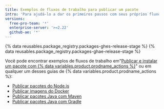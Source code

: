```yaml
---
title: Exemplos de fluxos de trabalho para publicar um pacote
intro: 'Para ajudá-lo a dar os primeiros passos com seus próprios fluxos de trabalho personalizados, revise alguns exemplos de fluxos de trabalho para publicação de pacotes.'
versions:
  free-pro-team: '*'
  enterprise-server: '>=2.22'
  github-ae: '*'
---
```


{% data reusables.package_registry.packages-ghes-release-stage %}
{% data reusables.package_registry.packages-ghae-release-stage %}

Você pode encontrar exemplos de fluxos de trabalho em"[Publicar e instalar um pacote com {% data variables.product.prodname_actions %}](/packages/managing-github-packages-using-github-actions-workflows/publishing-and-installing-a-package-with-github-actions)" ou em qualquer um desses guias de {% data variables.product.prodname_actions %}:

  - [Publicar pacotes do Node.js](/actions/guides/publishing-nodejs-packages)
  - [Publicar imagens do Docker](/actions/guides/publishing-docker-images)
  - [Publicar pacotes Java com Maven](/actions/guides/publishing-java-packages-with-maven)
  - [Publicar pacotes Java com Gradle](/actions/guides/publishing-java-packages-with-gradle)
